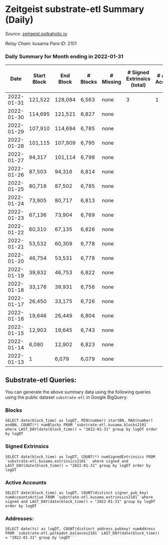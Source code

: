 # Zeitgeist substrate-etl Summary (Daily)

_Source_: [zeitgeist.polkaholic.io](https://zeitgeist.polkaholic.io)

*Relay Chain*: kusama
*Para ID*: 2101



### Daily Summary for Month ending in 2022-01-31


| Date | Start Block | End Block | # Blocks | # Missing | # Signed Extrinsics (total) | # Active Accounts | # Addresses with Balances | # Events | # Transfers | # XCM Transfers In | # XCM Transfers Out |
| ---- | ----------- | --------- | -------- | --------- | --------------------------- | ----------------- | ------------------------- | -------- | ----------- | ------------------ | ------------------- |
| 2022-01-31 | 121,522 | 128,084 | 6,563 | none  | 3 | 1 |  | 21,807 |   |   |   |
| 2022-01-30 | 114,695 | 121,521 | 6,827 | none  |  |  |  | 22,533 |   |   |   |
| 2022-01-29 | 107,910 | 114,694 | 6,785 | none  |  |  |  | 22,395 |   |   |   |
| 2022-01-28 | 101,115 | 107,909 | 6,795 | none  |  |  |  | 22,422 |   |   |   |
| 2022-01-27 | 94,317 | 101,114 | 6,798 | none  |  |  |  | 22,437 |   |   |   |
| 2022-01-26 | 87,503 | 94,316 | 6,814 | none  |  |  |  | 22,488 |   |   |   |
| 2022-01-25 | 80,718 | 87,502 | 6,785 | none  |  |  |  | 22,395 |   |   |   |
| 2022-01-24 | 73,905 | 80,717 | 6,813 | none  |  |  |  | 22,485 |   |   |   |
| 2022-01-23 | 67,136 | 73,904 | 6,769 | none  |  |  |  | 22,341 |   |   |   |
| 2022-01-22 | 60,310 | 67,135 | 6,826 | none  |  |  |  | 22,530 |   |   |   |
| 2022-01-21 | 53,532 | 60,309 | 6,778 | none  |  |  |  | 22,368 |   |   |   |
| 2022-01-20 | 46,754 | 53,531 | 6,778 | none  |  |  |  | 22,371 |   |   |   |
| 2022-01-19 | 39,932 | 46,753 | 6,822 | none  |  |  |  | 22,515 |   |   |   |
| 2022-01-18 | 33,176 | 39,931 | 6,756 | none  |  |  |  | 22,299 |   |   |   |
| 2022-01-17 | 26,450 | 33,175 | 6,726 | none  |  |  |  | 22,200 |   |   |   |
| 2022-01-16 | 19,646 | 26,449 | 6,804 | none  |  |  |  | 22,455 |   |   |   |
| 2022-01-15 | 12,903 | 19,645 | 6,743 | none  |  |  |  | 22,254 |   |   |   |
| 2022-01-14 | 6,080 | 12,902 | 6,823 | none  |  |  |  | 22,521 |   |   |   |
| 2022-01-13 | 1 | 6,079 | 6,079 | none  |  |  |  | 20,057 |   |   |   |

## Substrate-etl Queries:
You can generate the above summary data using the following queries using the public dataset `substrate-etl` in Google BigQuery:


### Blocks
```
SELECT date(block_time) as logDT, MIN(number) startBN, MAX(number) endBN, COUNT(*) numBlocks FROM `substrate-etl.kusama.blocks2101`  where LAST_DAY(date(block_time)) = "2022-01-31" group by logDT order by logDT
```


### Signed Extrinsics
```
SELECT date(block_time) as logDT, COUNT(*) numSignedExtrinsics FROM `substrate-etl.kusama.extrinsics2101`  where signed and LAST_DAY(date(block_time)) = "2022-01-31" group by logDT order by logDT
```


### Active Accounts
```
SELECT date(block_time) as logDT, COUNT(distinct signer_pub_key) numAccountsActive FROM `substrate-etl.kusama.extrinsics2101` where signed and LAST_DAY(date(block_time)) = "2022-01-31" group by logDT order by logDT
```


### Addresses:
```
SELECT date(ts) as logDT, COUNT(distinct address_pubkey) numAddress FROM `substrate-etl.polkadot.balances2101` LAST_DAY(date(block_time)) = "2022-01-31" group by logDT```

